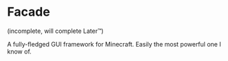 # Facade
(incomplete, will complete Later™)

A fully-fledged GUI framework for Minecraft. Easily the most powerful one I know of.
